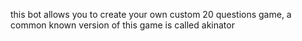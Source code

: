 this bot allows you to create your own custom 20 questions game, a common known version of this game is called akinator
